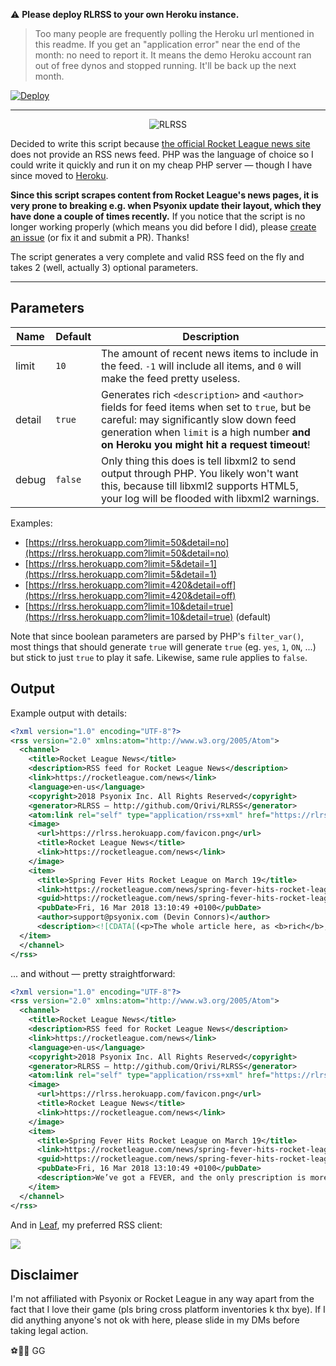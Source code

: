 ⚠️ **Please deploy RLRSS to your own Heroku instance.**

> Too many people are frequently polling the Heroku url mentioned in this readme. If you get an "application error" near the end of the month: no need to report it. It means the demo Heroku account ran out of free dynos and stopped running. It'll be back up the next month.

[![Deploy](https://www.herokucdn.com/deploy/button.svg)](https://heroku.com/deploy)


---

<p align="center">
  <img alt="RLRSS" src="https://github.com/Qrivi/RLRSS/blob/master/favicon.png" />
</p>

Decided to write this script because [the official Rocket League news site](https://www.rocketleague.com/news/) does not provide an RSS news feed. PHP was the language of choice so I could write it quickly and run it on my cheap PHP server — though I have since moved to [Heroku](https://www.heroku.com).

**Since this script scrapes content from Rocket League's news pages, it is very prone to breaking e.g. when Psyonix update their layout, which they have done a couple of times recently.** If you notice that the script is no longer working properly (which means you did before I did), please [create an issue](https://github.com/Qrivi/RLRSS/issues/new) (or fix it and submit a PR). Thanks!

The script generates a very complete and valid RSS feed on the fly and takes 2 (well, actually 3) optional parameters.

* * *

## Parameters

| Name   | Default | Description |
| ------ | ------- | ----------- |
| limit  | `10`    | The amount of recent news items to include in the feed. `-1` will include all items, and `0` will make the feed pretty useless. |
| detail | `true`  | Generates rich `<description>` and `<author>` fields for feed items when set to `true`, but be careful: may significantly slow down feed generation when `limit` is a high number **and on Heroku you might hit a request timeout**! |
| debug  | `false` | Only thing this does is tell libxml2 to send output through PHP. You likely won't want this, because till libxml2 supports HTML5, your log will be flooded with libxml2 warnings. |

Examples:

-   [https://rlrss.herokuapp.com?limit=50&detail=no](https://rlrss.herokuapp.com?limit=50&detail=no)
-   [https://rlrss.herokuapp.com?limit=5&detail=1](https://rlrss.herokuapp.com?limit=5&detail=1)
-   [https://rlrss.herokuapp.com?limit=420&detail=off](https://rlrss.herokuapp.com?limit=420&detail=off)
-   [https://rlrss.herokuapp.com?limit=10&detail=true](https://rlrss.herokuapp.com?limit=10&detail=true) (default)

Note that since boolean parameters are parsed by PHP's `filter_var()`, most things that should generate `true` will generate `true` (eg. `yes`, `1`, `ON`, ...) but stick to just `true` to play it safe. Likewise, same rule applies to `false`.

## Output

Example output with details:

```xml
<?xml version="1.0" encoding="UTF-8"?>
<rss version="2.0" xmlns:atom="http://www.w3.org/2005/Atom">
  <channel>
    <title>Rocket League News</title>
    <description>RSS feed for Rocket League News</description>
    <link>https://rocketleague.com/news</link>
    <language>en-us</language>
    <copyright>2018 Psyonix Inc. All Rights Reserved</copyright>
    <generator>RLRSS — http://github.com/Qrivi/RLRSS</generator>
    <atom:link rel="self" type="application/rss+xml" href="https://rlrss.herokuapp.com"/>
    <image>
      <url>https://rlrss.herokuapp.com/favicon.png</url>
      <title>Rocket League News</title>
      <link>https://rocketleague.com/news</link>
    </image>
    <item>
      <title>Spring Fever Hits Rocket League on March 19</title>
      <link>https://rocketleague.com/news/spring-fever-hits-rocket-league-on-march-19/</link>
      <guid>https://rocketleague.com/news/spring-fever-hits-rocket-league-on-march-19/</guid>
      <pubDate>Fri, 16 Mar 2018 13:10:49 +0100</pubDate>
      <author>support@psyonix.com (Devin Connors)</author>
      <description><![CDATA[(<p>The whole article here, as <b>rich</b>, <em>formatted</em> HTML.</p>)]]></description>
  </item>
  </channel>
</rss>
```

... and without — pretty straightforward:

```xml
<?xml version="1.0" encoding="UTF-8"?>
<rss version="2.0" xmlns:atom="http://www.w3.org/2005/Atom">
  <channel>
    <title>Rocket League News</title>
    <description>RSS feed for Rocket League News</description>
    <link>https://rocketleague.com/news</link>
    <language>en-us</language>
    <copyright>2018 Psyonix Inc. All Rights Reserved</copyright>
    <generator>RLRSS — http://github.com/Qrivi/RLRSS</generator>
    <atom:link rel="self" type="application/rss+xml" href="https://rlrss.herokuapp.com"/>
    <image>
      <url>https://rlrss.herokuapp.com/favicon.png</url>
      <title>Rocket League News</title>
      <link>https://rocketleague.com/news</link>
    </image>
    <item>
      <title>Spring Fever Hits Rocket League on March 19</title>
      <link>https://rocketleague.com/news/spring-fever-hits-rocket-league-on-march-19/</link>
      <guid>https://rocketleague.com/news/spring-fever-hits-rocket-league-on-march-19/</guid>
      <pubDate>Fri, 16 Mar 2018 13:10:49 +0100</pubDate>
      <description>We’ve got a FEVER, and the only prescription is more Soccar!</description>
    </item>
  </channel>
</rss>
```

And in [Leaf](https://itunes.apple.com/app/id576338668), my preferred RSS client:

![](https://i.imgur.com/VFwGpID.jpg)

## Disclaimer

I'm not affiliated with Psyonix or Rocket League in any way apart from the fact that I love their game (pls bring cross platform inventories k thx bye). If I did anything anyone's not ok with here, please slide in my DMs before taking legal action.

⚽️🚙🚗 GG
